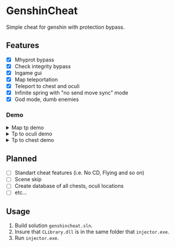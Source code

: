 # GenshinCheat
Simple cheat for genshin with protection bypass.

## Features
- [X] Mhyprot bypass
- [X] Check integrity bypass
- [X] Ingame gui
- [X] Map teleportation
- [X] Teleport to chest and oculi
- [X] Infinite spring with "no send move sync" mode
- [X] God mode, dumb enemies

### Demo
<details>
  <summary>Map tp demo</summary>
  <img src="demo/map-teleport-demo-new.gif"/>
</details>

<details>
  <summary>Tp to oculi demo</summary>
  <img src="demo/oculi-teleport-demo.gif"/>
</details>

<details>
  <summary>Tp to chest demo</summary>
  <img src="demo/chest-teleport-demo.git"/>
</details>

## Planned
- [ ] Standart cheat features (i.e. No CD, Flying and so on)
- [ ] Scene skip
- [ ] Create database of all chests, oculi locations
- [ ] etc...

## Usage

1. Build solution `genshincheat.sln`.
2. Insure that `CLibrary.dll` is in the same folder that `injector.exe`.
3. Run `injector.exe`.
